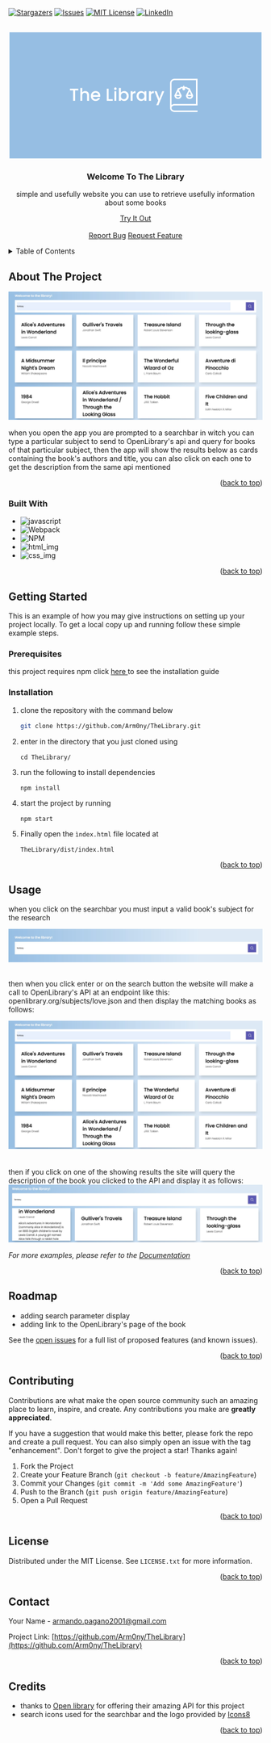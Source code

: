 

[![Stargazers][stars-shield]][stars-url]
[![Issues][issues-shield]][issues-url]
[![MIT License][license-shield]][license-url]
[![LinkedIn][linkedin-shield]][linkedin-url]




<!-- PROJECT LOGO -->
<br />
<div align="center" id="readme-top">
  <a href="https://github.com/Arm0ny/TheLibrary">
    <img src="img/screenshots/banner.png" alt="Logo" width="500" height="250">
  </a>

<h3 align="center">Welcome To The Library</h3>

  <p align="center">
    simple and usefully website you can use to retrieve usefully information about some books
<br/>

<a href="https://the-library-2ffa8.web.app">Try It Out</a>
<br/>
    <br/>
    <a href="https://github.com/Arm0ny/TheLibrary/issues">Report Bug</a>
    <a href="https://github.com/Arm0ny/TheLibrary/issues">Request Feature</a>
  </p>
</div>



<!-- TABLE OF CONTENTS -->
<details>
  <summary>Table of Contents</summary>
  <ol>
    <li>
      <a href="#about-the-project">About The Project</a>
      <ul>
        <li><a href="#built-with">Built With</a></li>
      </ul>
    </li>
    <li>
      <a href="#getting-started">Getting Started</a>
      <ul>
        <li><a href="#prerequisites">Prerequisites</a></li>
        <li><a href="#installation">Installation</a></li>
      </ul>
    </li>
    <li><a href="#usage">Usage</a></li>
    <li><a href="#roadmap">Roadmap</a></li>
    <li><a href="#contributing">Contributing</a></li>
    <li><a href="#license">License</a></li>
    <li><a href="#contact">Contact</a></li>
  </ol>
</details>


<section id="about-the-project">

<!-- ABOUT THE PROJECT -->
## About The Project

[![Product Name Screen Shot][product-screenshot]](https://example.com)

when you open the app you are prompted to a searchbar in witch you can type a particular subject to send to OpenLibrary's
api and query for books of that particular subject, then the app will show the results below as cards containing
the book's authors and title, you can also click on each one to get the description from the same api mentioned

<p align="right">(<a href="#readme-top">back to top</a>)</p>

</section>

<section id="built-with">

### Built With


* ![javascript][javascript_img]
* ![Webpack][webpack_img]
* ![NPM][NPM_url]
* ![html_img][html_img]
* ![css_img][css_img]

<p align="right">(<a href="#readme-top">back to top</a>)</p>

</section>


<section id="getting-started">

<!-- GETTING STARTED -->
## Getting Started

This is an example of how you may give instructions on setting up your project locally.
To get a local copy up and running follow these simple example steps.

</section>

<section id="prerequisites">

### Prerequisites

this project requires npm click <a href="https://docs.npmjs.com/downloading-and-installing-node-js-and-npm"> here </a> to see the installation guide
</section>

<section id="installation">

### Installation

1. clone the repository with the command below
   ```sh
   git clone https://github.com/Arm0ny/TheLibrary.git
   ```
2. enter in the directory that you just cloned using
   ```
   cd TheLibrary/
   ```
3. run the following to install dependencies
   ```
   npm install
   ```
4. start the project by running
   ```
   npm start
   ```
5. Finally open the `ìndex.html` file located at
   ```
   TheLibrary/dist/index.html
   ```

<p align="right">(<a href="#readme-top">back to top</a>)</p>

</section>

<section id="usage">

<!-- USAGE EXAMPLES -->
## Usage

when you click on the searchbar you must input a valid book's subject for the research
<br/>

<img src='img/screenshots/usage_input.png'  alt="example: input 'fantasy'"/>
<br/>
<br/>

then when you click enter or on the search button  the website will make a call to OpenLibrary's API at an endpoint like 
this: openlibrary.org/subjects/love.json and then display the matching books as follows:
<br/>

<img src='img/screenshots/Library_screenshot.png' alt='result'/>
<br/>
<br/>
<br/>
then if you click on one of the showing results the site will query the description of the book you clicked to the API
and display it as follows:
<br/>
<img src="img/screenshots/usage_books_description.png" alt="description"/>
<br/>

_For more examples, please refer to the [Documentation](https://example.com)_

<p align="right">(<a href="#readme-top">back to top</a>)</p>

</section>

<section id="roadmap">

<!-- ROADMAP -->
## Roadmap

- adding search parameter display
- adding link to the OpenLibrary's page of the book


See the [open issues](https://github.com/Arm0ny/TheLibrary/issues) for a full list of proposed features (and known issues).

<p align="right">(<a href="#readme-top">back to top</a>)</p>

</section>

<section id="contributing">

<!-- CONTRIBUTING -->
## Contributing

Contributions are what make the open source community such an amazing place to learn, inspire, and create. Any contributions you make are **greatly appreciated**.

If you have a suggestion that would make this better, please fork the repo and create a pull request. You can also simply open an issue with the tag "enhancement".
Don't forget to give the project a star! Thanks again!

1. Fork the Project
2. Create your Feature Branch (`git checkout -b feature/AmazingFeature`)
3. Commit your Changes (`git commit -m 'Add some AmazingFeature'`)
4. Push to the Branch (`git push origin feature/AmazingFeature`)
5. Open a Pull Request

<p align="right">(<a href="#readme-top">back to top</a>)</p>

</section>

<section id="license">

<!-- LICENSE -->
## License

Distributed under the MIT License. See `LICENSE.txt` for more information.

<p align="right">(<a href="#readme-top">back to top</a>)</p>

</section>

<section id="contact">

<!-- CONTACT -->
## Contact

Your Name - armando.pagano2001@gmail.com

Project Link: [https://github.com/Arm0ny/TheLibrary](https://github.com/Arm0ny/TheLibrary)

<p align="right">(<a href="#readme-top">back to top</a>)</p>

</section>

<section id="credits">

<!-- Credits -->
## Credits

* thanks to <a href='https://openlibrary.org'>Open library</a> for offering their amazing API for this project 
* search icons used for the searchbar and the logo provided by <a href='https://icons8.it'>Icons8</a>

<p align="right">(<a href="#readme-top">back to top</a>)</p>

</section>

<!-- MARKDOWN LINKS & IMAGES -->
<!-- https://www.markdownguide.org/basic-syntax/#reference-style-links -->
[stars-shield]: https://img.shields.io/github/stars/Arm0ny/Books.svg?style=for-the-badge
[stars-url]: https://github.com/Arm0ny/TheLibrary/stargazers
[issues-shield]: https://img.shields.io/github/issues/Arm0ny/Books.svg?style=for-the-badge
[issues-url]: https://github.com/github_username/repo_name/issues
[license-shield]: https://img.shields.io/github/license/Arm0ny/Books.svg?style=for-the-badge
[license-url]: https://github.com/Arm0ny/TheLibrary/blob/master/LICENSE.txt
[linkedin-shield]: https://img.shields.io/badge/-LinkedIn-black.svg?style=for-the-badge&logo=linkedin&colorB=555
[linkedin-url]: https://www.linkedin.com/in/armando-pagano-67787916a
[product-screenshot]: img/screenshots/Library_screenshot.png
[Next.js]: https://img.shields.io/badge/next.js-000000?style=for-the-badge&logo=nextdotjs&logoColor=white
[Next-url]: https://nextjs.org/
[React.js]: https://img.shields.io/badge/React-20232A?style=for-the-badge&logo=react&logoColor=61DAFB
[React-url]: https://reactjs.org/
[Vue.js]: https://img.shields.io/badge/Vue.js-35495E?style=for-the-badge&logo=vuedotjs&logoColor=4FC08D
[Vue-url]: https://vuejs.org/
[Angular.io]: https://img.shields.io/badge/Angular-DD0031?style=for-the-badge&logo=angular&logoColor=white
[Angular-url]: https://angular.io/
[Svelte.dev]: https://img.shields.io/badge/Svelte-4A4A55?style=for-the-badge&logo=svelte&logoColor=FF3E00
[Svelte-url]: https://svelte.dev/
[Laravel.com]: https://img.shields.io/badge/Laravel-FF2D20?style=for-the-badge&logo=laravel&logoColor=white
[Laravel-url]: https://laravel.com
[Bootstrap.com]: https://img.shields.io/badge/Bootstrap-563D7C?style=for-the-badge&logo=bootstrap&logoColor=white
[Bootstrap-url]: https://getbootstrap.com
[JQuery.com]: https://img.shields.io/badge/jQuery-0769AD?style=for-the-badge&logo=jquery&logoColor=white
[JQuery-url]: https://jquery.com 
[javascript_img]: https://img.shields.io/badge/-javascript-black?style=for-the-badge&logo=javascript
[webpack_img]: https://img.shields.io/badge/webpack-%238DD6F9.svg?style=for-the-badge&logo=webpack&logoColor=black
[NPM_url]: https://img.shields.io/badge/NPM-%23000000.svg?style=for-the-badge&logo=npm&logoColor=white
[html_img]: https://img.shields.io/badge/-HTML5-DD0031?style=for-the-badge&logo=html5
[css_img]: https://img.shields.io/badge/-CSS3-0769AD?style=for-the-badge&logo=css3

